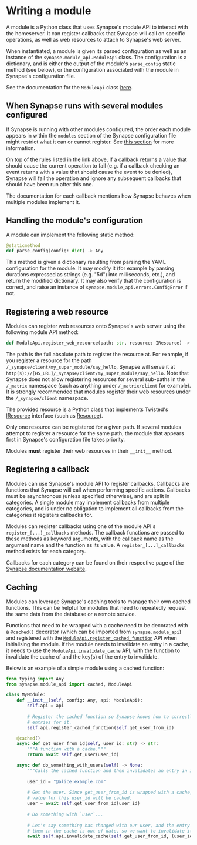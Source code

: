 # Writing a module

A module is a Python class that uses Synapse's module API to interact with the
homeserver. It can register callbacks that Synapse will call on specific operations, as
well as web resources to attach to Synapse's web server.

When instantiated, a module is given its parsed configuration as well as an instance of
the `synapse.module_api.ModuleApi` class. The configuration is a dictionary, and is
either the output of the module's `parse_config` static method (see below), or the
configuration associated with the module in Synapse's configuration file.

See the documentation for the `ModuleApi` class
[here](https://github.com/matrix-org/synapse/blob/master/synapse/module_api/__init__.py).

## When Synapse runs with several modules configured

If Synapse is running with other modules configured, the order each module appears in
within the `modules` section of the Synapse configuration file might restrict what it can
or cannot register. See [this section](index.html#using-multiple-modules) for more
information.

On top of the rules listed in the link above, if a callback returns a value that should
cause the current operation to fail (e.g. if a callback checking an event returns with a
value that should cause the event to be denied), Synapse will fail the operation and
ignore any subsequent callbacks that should have been run after this one.

The documentation for each callback mentions how Synapse behaves when
multiple modules implement it.

## Handling the module's configuration

A module can implement the following static method:

```python
@staticmethod
def parse_config(config: dict) -> Any
```

This method is given a dictionary resulting from parsing the YAML configuration for the
module. It may modify it (for example by parsing durations expressed as strings (e.g.
"5d") into milliseconds, etc.), and return the modified dictionary. It may also verify
that the configuration is correct, and raise an instance of
`synapse.module_api.errors.ConfigError` if not.

## Registering a web resource

Modules can register web resources onto Synapse's web server using the following module
API method:

```python
def ModuleApi.register_web_resource(path: str, resource: IResource) -> None
```

The path is the full absolute path to register the resource at. For example, if you
register a resource for the path `/_synapse/client/my_super_module/say_hello`, Synapse
will serve it at `http(s)://[HS_URL]/_synapse/client/my_super_module/say_hello`. Note
that Synapse does not allow registering resources for several sub-paths in the `/_matrix`
namespace (such as anything under `/_matrix/client` for example). It is strongly
recommended that modules register their web resources under the `/_synapse/client`
namespace.

The provided resource is a Python class that implements Twisted's [IResource](https://twistedmatrix.com/documents/current/api/twisted.web.resource.IResource.html)
interface (such as [Resource](https://twistedmatrix.com/documents/current/api/twisted.web.resource.Resource.html)).

Only one resource can be registered for a given path. If several modules attempt to
register a resource for the same path, the module that appears first in Synapse's
configuration file takes priority.

Modules **must** register their web resources in their `__init__` method.

## Registering a callback

Modules can use Synapse's module API to register callbacks. Callbacks are functions that
Synapse will call when performing specific actions. Callbacks must be asynchronous (unless
specified otherwise), and are split in categories. A single module may implement callbacks
from multiple categories, and is under no obligation to implement all callbacks from the
categories it registers callbacks for.

Modules can register callbacks using one of the module API's `register_[...]_callbacks`
methods. The callback functions are passed to these methods as keyword arguments, with
the callback name as the argument name and the function as its value. A
`register_[...]_callbacks` method exists for each category.

Callbacks for each category can be found on their respective page of the
[Synapse documentation website](https://matrix-org.github.io/synapse).

## Caching

Modules can leverage Synapse's caching tools to manage their own cached functions. This
can be helpful for modules that need to repeatedly request the same data from the database
or a remote service.

Functions that need to be wrapped with a cache need to be decorated with a `@cached()`
decorator (which can be imported from `synapse.module_api`) and registered with the
[`ModuleApi.register_cached_function`](https://github.com/matrix-org/synapse/blob/1cc2ca81badb9c5161d219dfc9a273a338adedd2/synapse/module_api/__init__.py#L839-L850)
API when initialising the module. If the module needs to invalidate an entry in a cache,
it needs to use the [`ModuleApi.invalidate_cache`](https://github.com/matrix-org/synapse/blob/1cc2ca81badb9c5161d219dfc9a273a338adedd2/synapse/module_api/__init__.py#L855-L872)
API, with the function to invalidate the cache of and the key(s) of the entry to
invalidate.

Below is an example of a simple module using a cached function:

```python
from typing import Any
from synapse.module_api import cached, ModuleApi

class MyModule:
    def __init__(self, config: Any, api: ModuleApi):
        self.api = api
        
        # Register the cached function so Synapse knows how to correctly invalidate
        # entries for it.
        self.api.register_cached_function(self.get_user_from_id)

    @cached()
    async def get_user_from_id(self, user_id: str) -> str:
        """A function with a cache."""
        return await self.get_user(user_id)

    async def do_something_with_users(self) -> None:
        """Calls the cached function and then invalidates an entry in its cache."""
        
        user_id = "@alice:example.com"
        
        # Get the user. Since get_user_from_id is wrapped with a cache, the return
        # value for this user_id will be cached.
        user = await self.get_user_from_id(user_id)
        
        # Do something with `user`...
        
        # Let's say something has changed with our user, and the entry we have for
        # them in the cache is out of date, so we want to invalidate it.
        await self.api.invalidate_cache(self.get_user_from_id, (user_id,))
```